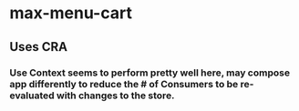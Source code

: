 # max-menu-cart

## Uses CRA

### Use Context seems to perform pretty well here, may compose app differently to reduce the # of Consumers to be re-evaluated with changes to the store.